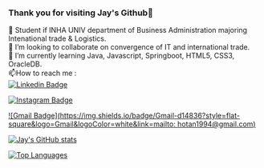### Thank you for visiting Jay's Github👋

🔭 Student if INHA UNIV department of Business Administration majoring Intenational trade & Logistics.<br>
👯 I’m looking to collaborate on convergence of IT and international trade.<br>
🌱 I’m currently learning Java, Javascript, Springboot, HTML5, CSS3, OracleDB.<br>
📫How to reach me : <br>
  [![Linkedin Badge](https://img.shields.io/badge/-LinkedIn-blue?style=flat-square&logo=Linkedin&logoColor=white&link=https://https://www.linkedin.com/in/hije-kim-9224121aa/)](https://www.linkedin.com/in/https://www.linkedin.com/in/hije-kim-9224121aa/)
	
  [![Instagram Badge](https://img.shields.io/badge/instagram-1877f2?style=flat-square&logo=instagram&logoColor=white&link=https://www.instagram.com/2nd_name_ngamla/)](https://www.instagram.com/2nd_name_ngamla/)
	
	
  [![Gmail Badge](https://img.shields.io/badge/Gmail-d14836?style=flat-square&logo=Gmail&logoColor=white&link=mailto: hotan1994@gmail.com)](mailto:hotan1994@gmail.com)




<!--
**jaykim23/jaykim23** is a ✨ _special_ ✨ repository because its `README.md` (this file) appears on your GitHub profile.

Here are some ideas to get you started:

- 🔭 I’m currently working on ...
- 🌱 I’m currently learning ...
- 👯 I’m looking to collaborate on ...
- 🤔 I’m looking for help with ...
- 💬 Ask me about ...
- 📫 How to reach me: ...
- 😄 Pronouns: ...
- ⚡ Fun fact: ...
-->

[![Jay's GitHub stats](https://github-readme-stats.vercel.app/api?username=jaykim23)](https://github.com/jaykim23/jaykim23)

[![Top Languages](https://github-readme-stats.vercel.app/api/top-langs/?username=jaykim23)](https://github.com/jaykim23/jaykim23)
